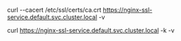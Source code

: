 curl --cacert /etc/ssl/certs/ca.crt  https://nginx-ssl-service.default.svc.cluster.local -v

curl https://nginx-ssl-service.default.svc.cluster.local -k  -v
